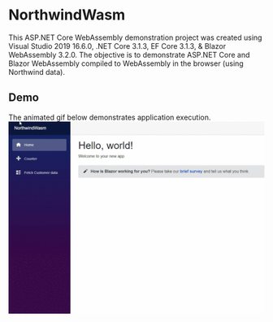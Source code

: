 ﻿# NorthwindWasm
This ASP.NET Core WebAssembly demonstration project was created using Visual Studio 2019 16.6.0, .NET Core 3.1.3, EF Core 3.1.3, & Blazor WebAssembly 3.2.0.  The objective is to demonstrate ASP.NET Core and Blazor WebAssembly compiled to WebAssembly in the browser (using Northwind data).

 ## Demo
 The animated gif below demonstrates application execution. 
 ![Application Execution](https://github.com/rdw100/NorthwindWasm/blob/master/NorthwindWasm/wwwroot/img/voLpNXd5BN.gif?raw=true)
